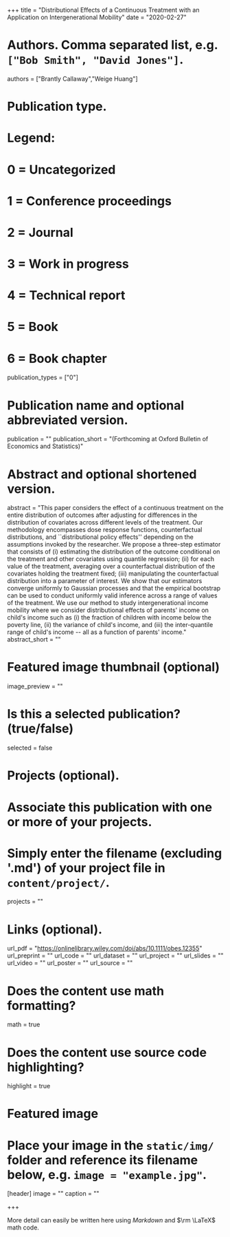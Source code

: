 +++
title = "Distributional Effects of a Continuous Treatment with an Application on Intergenerational Mobility"
date = "2020-02-27"

# Authors. Comma separated list, e.g. `["Bob Smith", "David Jones"]`.
authors = ["Brantly Callaway","Weige Huang"]

# Publication type.
# Legend:
# 0 = Uncategorized
# 1 = Conference proceedings
# 2 = Journal
# 3 = Work in progress
# 4 = Technical report
# 5 = Book
# 6 = Book chapter
publication_types = ["0"]

# Publication name and optional abbreviated version.
publication = ""
publication_short = "(Forthcoming at Oxford Bulletin of Economics and Statistics)"

# Abstract and optional shortened version.
abstract = "This paper considers the effect of a continuous treatment on the entire distribution of outcomes after adjusting for differences in the distribution of covariates across different levels of the treatment. Our methodology encompasses dose response functions, counterfactual distributions, and ``distributional policy effects'' depending on the assumptions invoked by the researcher. We propose a three-step estimator that consists of (i) estimating the distribution of the outcome conditional on the treatment and other covariates using quantile regression; (ii) for each value of the treatment, averaging over a counterfactual distribution of the covariates holding the treatment fixed; (iii) manipulating the counterfactual distribution into a parameter of interest.   We show that our estimators converge uniformly to Gaussian processes and that the empirical bootstrap can be used to conduct uniformly valid inference across a range of values of the treatment.  We use our method to study intergenerational income mobility where we consider distributional effects of parents' income on child's income such as (i) the fraction of children with income below the poverty line, (ii) the variance of child's income, and (iii) the inter-quantile range of child's income -- all as a function of parents' income."
abstract_short = ""

# Featured image thumbnail (optional)
image_preview = ""

# Is this a selected publication? (true/false)
selected = false

# Projects (optional).
#   Associate this publication with one or more of your projects.
#   Simply enter the filename (excluding '.md') of your project file in `content/project/`.
projects = ""

# Links (optional).
url_pdf = "https://onlinelibrary.wiley.com/doi/abs/10.1111/obes.12355"
url_preprint = ""
url_code = ""
url_dataset = ""
url_project = ""
url_slides = ""
url_video = ""
url_poster = ""
url_source = ""

# Does the content use math formatting?
math = true

# Does the content use source code highlighting?
highlight = true

# Featured image
# Place your image in the `static/img/` folder and reference its filename below, e.g. `image = "example.jpg"`.
[header]
image = ""
caption = ""

+++

More detail can easily be written here using *Markdown* and $\rm \LaTeX$ math code.
